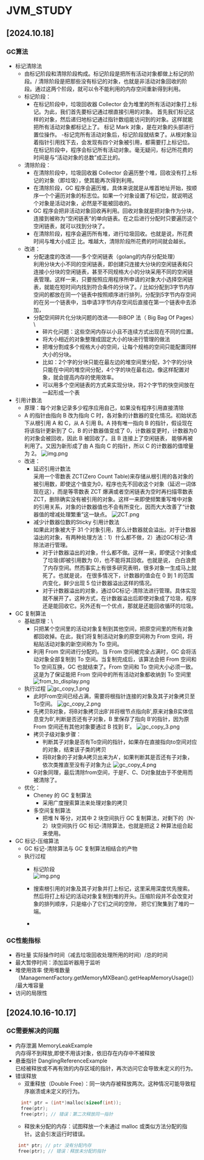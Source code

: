 # JVM_STUDY
## [2024.10.18]
### GC算法
- 标记清除法
  - 由标记阶段和清除阶段构成。标记阶段是把所有活动对象都做上标记的阶段。/
  清除阶段是把那些没有标记的对象，也就是非活动对象回收的阶段。通过这两个阶段，就可以令不能利用的内存空间重新得到利用。
  - 标记阶段：
    - 在标记阶段中，垃圾回收器 Collector 会为堆里的所有活动对象打上标记。为此，我们首先要标记通过根直接引用的对象。
    首先我们标记这样的对象，然后递归地标记通过指针数组能访问到的对象。这样就能把所有活动对象都标记上了。 标记 Mark 对象，是在对象的头部进行置位操作。
    -标记完所有活动对象后，标记阶段就结束了。从根对象沿着指针引用找下去，会发现有四个对象被引用，都需要打上标记位。在标记阶段中，程序会标记所有活动对象。毫无疑问，标记所花费的时间是与“活动对象的总数”成正比的。 
  - 清除阶段：
    - 在清除阶段中，垃圾回收器 Collector 会遍历整个堆，回收没有打上标记的对象（即垃圾），使其能再次得到利用。
    - 在清除阶段，GC 程序会遍历堆，具体来说就是从堆首地址开始，按顺序一个个遍历对象的标志位。如果一个对象设置了标记位，就说明这个对象是活动对象，必然是不能被回收的。
    - GC 程序会把非活动对象回收再利用。回收对象就是把对象作为分块，连接到被称为“空闲链表”的单向链表。在之后进行分配时只要遍历这个空闲链表，就可以找到分块了。
    - 在清除阶段，程序会遍历所有堆，进行垃圾回收。也就是说，所花费时间与堆大小成正 比。堆越大，清除阶段所花费的时间就会越长。
  - 改进：
    - 分配速度的改进——多个空闲链表（golang的内存分配处理）\
      利用分块大小不同的空闲链表，即创建只连接大分块的空闲链表和只连接小分块的空闲链表，甚至不同规格大小的分块采用不同的空闲链表管理。这样一来，只要按照应用程序所申请的对象大小选择空闲链表，就能在短时间内找到符合条件的分块了。/
      比如分配到3字节内存空间的都放在同一个链表中按照顺序进行排列，分配到5字节内存空间的在另一个链表中，当申请3字节内存空间后直接在第一个链表中去添加，
    - 分配空间碎片化分块问题的改进——BiBOP 法（ Big Bag Of Pages）\
      - 碎片化问题：这些空闲内存以小且不连续方式出现在不同的位置。
      - 将大小相近的对象整理成固定大小的块进行管理的做法
      - 把堆分割成多个规格大小的空间，让每个规格的空间只能配置同样大小的分块。
      - 比如：2个字的分块只能在最左边的堆空间里分配，3个字的分块只能在中间的堆空间分配，4个字的块在最右边。像这样配置对象，就会提高内存的使用效率。
      - 可以用多个空闲链表的方式来实现分块，将2个字节的快空间放在一起形成一个表
- 引用计数法
  - 原理：每个对象记录多少程序应用自己，如果没有程序引用直接清除
  - A 的指针由指向 B 改为指向 C 时，各对象的计数器的变化情况。初始状态下从根引用 A 和 C，从 A 引用 B。A 持有唯一指向 B 的指针，假设现在将该指针更新到了 C，B 的计数器值变成了 0，计数器变更时，计数器为0的对象会被回收，因此 B 被回收了。且 B 连接上了空闲链表， 能够再被利用了。又因为新形成了由 A 指向 C 的指针，所以 C 的计数器的值增量为 2。
  ![img.png](jvm_study/src/main/resources/static/jvm/gc/img.png)
  - 改进：
    - 延迟引用计数法\
      采用一个零数表 ZCT(Zero Count Table)来存储从根引用的各对象的被引用数，即使这个值变为0，程序也先不回收这个对象（延迟一词体现在这），而是等零数表 ZCT 爆满或者空闲链表为空时再扫描零数表 ZCT，删除确实没有被引用的对象。这样一来即使频繁重写堆中对象的引用关系，对象的计数器值也不会有所变化，因而大大改善了“计数器值的增减处理繁重”这一缺点。
    ![ZCT.png](jvm_study/src/main/resources/static/jvm/gc/ZCT.png)
    - 减少计数器位数的Sticky 引用计数法\
      如果此对象被大于 31 个对象引用，那么计数器就会溢出。对于计数器溢出的对象，有两种处理方法：1）什么都不做，2）通过GC标记-清除法进行管理。
      - 对于计数器溢出的对象，什么都不做。这样一来，即使这个对象成了垃圾(即被引用数为 0)，也不能将其回收。也就是说， 白白浪费了内存空间。然而事实上有很多研究表明，很多对象一生成马上就死了。也就是说， 在很多情况下，计数器的值会在 0 到 1 的范围内变化，鲜少出现 5 位计数器溢出这样的情况。
      - 对于计数器溢出的对象，通过GC标记-清除法进行管理。具体实现就不展开了。这种方式，在计数器溢出后即使对象成了垃圾，程序还是能回收它。另外还有一个优点，那就是还能回收循环的垃圾。
- GC 复制算法
  - 基础原理：\
    -  只把某个空间里的活动对象复制到其他空间，把原空间里的所有对象都回收掉。在此，我们将复制活动对象的原空间称为 From 空间，将粘贴活动对象的新空间称为 To 空间。 
    -  利用 From 空间进行分配的。当 From 空间被完全占满时，GC 会将活动对象全部复制到 To 空间。当复制完成后，该算法会把 From 空间和 To 空间互换，GC 也就结束了。From 空间和 To 空间大小必须一致。这是为了保证能把 From 空间中的所有活动对象都收纳到 To 空间里 \
    ![from_to_display.png](jvm_study/src/main/resources/static/jvm/gc/from_to_display.png)
  - 执行过程
    ![gc_copy_1.png](jvm_study/src/main/resources/static/jvm/gc/gc_copy_1.png)
    - 此时From空间已经占满，需要将根指针连接的对象及其子对象拷贝至To空间。
    ![gc_copy_2.png](jvm_study/src/main/resources/static/jvm/gc/gc_copy_2.png)
    - 先拷贝B对象，将B对象拷贝出B'并将根节点指向B',原来对象B实体信息变为B',判断是否还有子对象，B 里保存了指向 B’的指针，因为原 From 空间还有其他对象要通过 B 找到 B’。
    ![gc_copy_3.png](jvm_study/src/main/resources/static/jvm/gc/gc_copy_3.png)
    - 拷贝子级对象步骤：
      - 判断其子对象是否有To空间的指针，如果存在直接指向to空间对应的对象，结束该子类的拷贝
      - 将B对象的子对象A拷贝出来为A'，如果判断其是否还有子对象，依次类推直至没有子对象为止
    ![gc_copy_4.png](jvm_study/src/main/resources/static/jvm/gc/gc_copy_4.png)
    - G对象同理，最后清除from空间，于是F、C、D对象就由于不使用而被清除了。
  - 优化：
    - Cheney 的 GC 复制算法
      - 采用广度搜索算法来处理对象的拷贝
    - 多空间复制算法
      - 把堆 N 等分，对其中 2 块空间执行 GC 复制算法，对剩下的（N-2）块空间执行 GC 标记-清除算法，也就是把这 2 种算法组合起来使用。
- GC 标记-压缩算法
  -  GC 标记-清除算法与 GC 复制算法相结合的产物
  - 执行过程
    - 标记阶段\
    ![img.png](img.png)
    - 搜索根引用的对象及其子对象并打上标记，这里采用深度优先搜索。然后将打上标记的活动对象复制到堆的开头。压缩阶段并不会改变对象的排列顺序，只是缩小了它们之间的空隙， 把它们聚集到了堆的一端。
    
    - 
### GC性能指标
- 吞吐量 实际操作时间（减去垃圾回收处理所用的时间）/总的时间
- 最大暂停时间：添加监听器用于监听
- 堆使用效率  使用堆数量（ManagementFactory.getMemoryMXBean().getHeapMemoryUsage()）/最大堆容量
- 访问的局限性

## [2024.10.16-10.17]
### GC需要解决的问题
  - 内存泄漏   MemoryLeakExample \
    内存得不到释放,即使不用该对象，依旧存在内存中不被释放
  - 悬垂指针   DanglingReferenceExample\
    已经被释放或不再有效的内存区域的指针，再次访问它会导致未定义的行为。
  - 错误释放
    - 双重释放（Double Free）：同一块内存被释放两次。这种情况可能导致程序崩溃或未定义的行为。
    ```c
      int* ptr = (int*)malloc(sizeof(int));
      free(ptr);
      free(ptr); // 错误：第二次释放同一指针
    ```
    - 释放未分配的内存：试图释放一个未通过 malloc 或类似方法分配的指针。这会引发运行时错误。
    ```c
     int* ptr; // ptr 没有分配内存
     free(ptr); // 错误：释放未分配的指针
    ```